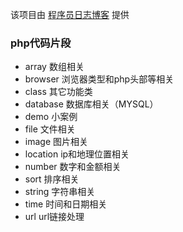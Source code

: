 该项目由 [程序员日志博客](http://www.gwing.cn) 提供

### php代码片段

* array		数组相关
* browser	浏览器类型和php头部等相关
* class 	其它功能类
* database 	数据库相关（MYSQL）
* demo 		小案例
* file		文件相关
* image		图片相关
* location  ip和地理位置相关
* number 	数字和金额相关
* sort 		排序相关
* string	字符串相关
* time 		时间和日期相关
* url		url链接处理
